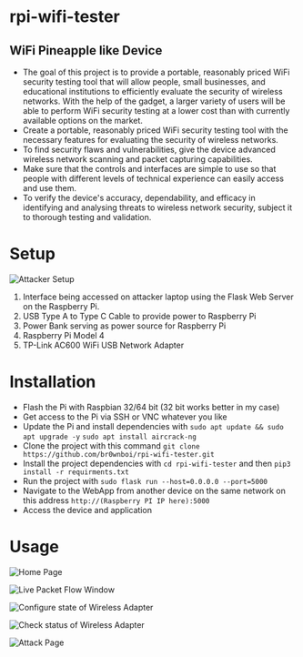# rpi-wifi-tester
## WiFi Pineapple like Device

- The goal of this project is to provide a portable, reasonably priced WiFi security testing tool that will allow people, small businesses, and educational institutions to efficiently evaluate the security of wireless networks. With the help of the gadget, a larger variety of users will be able to perform WiFi security testing at a lower cost than with currently available options on the market.
- Create a portable, reasonably priced WiFi security testing tool with the necessary features for evaluating the security of wireless networks.
- To find security flaws and vulnerabilities, give the device advanced wireless network scanning and packet capturing capabilities.
- Make sure that the controls and interfaces are simple to use so that people with different levels of technical experience can easily access and use them.
- To verify the device's accuracy, dependability, and efficacy in identifying and analysing threats to wireless network security, subject it to thorough testing and validation.

# Setup
![Attacker Setup](https://github.com/br0wnboi/rpi-wifi-tester/assets/74548902/98b8a33f-1916-4bb5-91cd-d2b312ec12a6)
1. Interface being accessed on attacker laptop using the Flask Web Server on the Raspberry Pi.
2. USB Type A to Type C Cable to provide power to Raspberry Pi
3. Power Bank serving as power source for Raspberry Pi
4. Raspberry Pi Model 4
5. TP-Link AC600 WiFi USB Network Adapter

# Installation
- Flash the Pi with Raspbian 32/64 bit (32 bit works better in my case)
- Get access to the Pi via SSH or VNC whatever you like
- Update the Pi and install dependencies with
`sudo apt update && sudo apt upgrade -y`
`sudo apt install aircrack-ng`
- Clone the project with this command `git clone https://github.com/br0wnboi/rpi-wifi-tester.git`
- Install the project dependencies with `cd rpi-wifi-tester` and then `pip3 install -r requirments.txt`
- Run the project with `sudo flask run --host=0.0.0.0 --port=5000`
- Navigate to the WebApp from another device on the same network on this address `http://(Raspberry PI IP here):5000`
- Access the device and application

# Usage
![Home Page](https://github.com/br0wnboi/rpi-wifi-tester/assets/74548902/2846f16f-477b-4786-8eda-d06673f179e0)

![Live Packet Flow Window](https://github.com/br0wnboi/rpi-wifi-tester/assets/74548902/e04ba185-7e8f-4da2-9725-baac24301553)

![Configure state of Wireless Adapter](https://github.com/br0wnboi/rpi-wifi-tester/assets/74548902/23382651-38e9-47e9-a0b0-85c5c06462d0)

![Check status of Wireless Adapter](https://github.com/br0wnboi/rpi-wifi-tester/assets/74548902/5087b130-a03a-4f45-8c21-7a952d403931)

![Attack Page](https://github.com/br0wnboi/rpi-wifi-tester/assets/74548902/ddc75f1e-e462-448f-9f87-e988c839e881)




